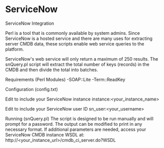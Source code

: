 ServiceNow
==========

ServiceNow Integration

Perl is a tool that is commonly available by system admins.  Since ServiceNow is a hosted service and there are
many uses for extracting server CMDB data, these scripts enable web service queries to the platform.

ServiceNow's web service will only return a maximum of 250 results.  The snQuery.pl script will extract the
total number of keys (records) in the CMDB and then divide the total into batches.

Requirements (Perl Modules)
  -SOAP::Lite
  -Term::ReadKey
  
Configuration (config.txt)

Edit to include your ServiceNow instance
  instance:<your_instance_name>

Edit to include your ServiceNow user ID
  sn_user:<your_username>

Running (snQuery.pl)
The script is designed to be run manually and will prompt for a password.  The output can be modified to print
in any necessary format.  If additional parameters are needed, access your ServiceNow CMDB instance 
WSDL at: http://<your_instance_url>/cmdb_ci_server.do?WSDL
